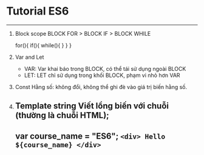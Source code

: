 # Tutorial ES6
----------------------------------------------------
1. 	Block scope
    BLOCK FOR > BLOCK IF > BLOCK WHILE

    for(){ 
        if(){
            while(){
            }
        }
    }

2. 	Var and Let
	- VAR: Var khai báo trong BLOCK, có thể tái sử dụng ngoài BLOCK
	- LET: LET chỉ sử dụng trong khối BLOCK, phạm vi nhỏ hơn VAR

3. 	Const
	Hằng số: không đổi, không thể ghi đè vào giá trị biến hằng số.

4. 	Template string
	Viết lồng biến với chuỗi (thường là chuỗi HTML);
	--------------------------
	var course_name = "ES6";
	`<div> Hello ${course_name} </div>`
	--------------------------





